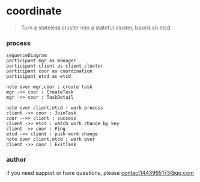 # coordinate
> Turn a stateless cluster into a stateful cluster, based on etcd

### process

```mermaid
sequenceDiagram
participant mgr as manager
participant client as client_cluster
participant coor as coordination
participant etcd as etcd

note over mgr,coor : create task
mgr ->> coor : CreateTask
mgr ->> coor : TaskDetail

note over client,etcd : work process
client ->> coor : JoinTask
coor -->> client : success
client ->> etcd : watch work change by key
client ->> coor : Ping
etcd ->> client : push work change
note over client,etcd : work over
client ->> coor : ExitTask
```

### author
if you need support or have questions, please contact1443965173@qq.com